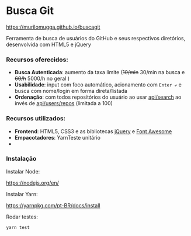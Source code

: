 # Busca Git

https://murilomugga.github.io/buscagit

Ferramenta de busca de usuários do GitHub e seus respectivos diretórios, desenvolvida com HTML5 e jQuery

### Recursos oferecidos:
- **Busca Autenticada**: aumento da taxa limite (~~10/min~~ 30/min na busca e ~~60/h~~ 5000/h no geral )
- **Usabilidade**: input com foco automático, acionamento com `Enter ⤶` e busca com nome/login em forma direta/listada
- **Ordenação**: com todos repositórios do usuário ao usar [api/search](https://developer.github.com/v3/search/#search-repositories) ao invés de [api/users/repos](https://developer.github.com/v3/repos/#list-user-repositories) (limitada a 100)

### Recursos utilizados:
- **Frontend**: HTML5, CSS3 e as bibliotecas [jQuery](https://code.jquery.com/) e [Font Awesome](https://fontawesome.com)
- **Empacotadores**: YarnTeste unitário 
-

### Instalação

Instalar Node:

https://nodejs.org/en/

Instalar Yarn:

https://yarnpkg.com/pt-BR/docs/install

Rodar testes:
```
yarn test
```

